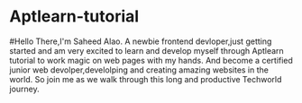 # Aptlearn-tutorial
#Hello There,I'm Saheed Alao.
A newbie frontend devloper,just getting started and am very excited to learn and develop myself through Aptlearn tutorial to work magic on web pages with my hands.
And become a certified junior web devolper,develolping and creating amazing websites in the world.
So join me as we walk through this long and productive Techworld journey.
